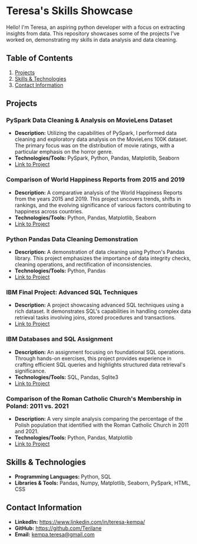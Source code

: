 # Teresa's Skills Showcase

Hello! I'm Teresa, an aspiring python developer with a focus on extracting insights from data. This repository showcases some of the projects I've worked on, demonstrating my skills in data analysis and data cleaning.

## Table of Contents

1. [Projects](#projects)
2. [Skills & Technologies](#skills)
3. [Contact Information](#contact)

<a name="projects"></a>
## Projects

### PySpark Data Cleaning & Analysis on MovieLens Dataset

- **Description:** Utilizing the capabilities of PySpark, I performed data cleaning and exploratory data analysis on the MovieLens 100K dataset. The primary focus was on the distribution of movie ratings, with a particular emphasis on the horror genre.
- **Technologies/Tools:** PySpark, Python, Pandas, Matplotlib, Seaborn
- [Link to Project](https://github.com/Terilane/portfolio/blob/main/pyspark_data_cleaning_analysis_on_movielens_dataset.ipynb)

### Comparison of World Happiness Reports from 2015 and 2019
- **Description:** A comparative analysis of the World Happiness Reports from the years 2015 and 2019. This project uncovers trends, shifts in rankings, and the evolving significance of various factors contributing to happiness across countries.
- **Technologies/Tools:** Python, Pandas, Matplotlib, Seaborn
- [Link to Project](https://github.com/Terilane/portfolio/blob/main/comparison_of_world_happiness_reports_from_2015_and_2019.ipynb)

### Python Pandas Data Cleaning Demonstration

- **Description:** A demonstration of data cleaning using Python's Pandas library. This project emphasizes the importance of data integrity checks, cleaning operations, and rectification of inconsistencies.
- **Technologies/Tools:** Python, Pandas
- [Link to Project](https://github.com/Terilane/portfolio/blob/main/pyhon_pandas_data_cleaning_demonstration.ipynb)

### IBM Final Project: Advanced SQL Techniques

- **Description:** A project showcasing advanced SQL techniques using a rich dataset. It demonstrates SQL's capabilities in handling complex data retrieval tasks involving joins, stored procedures and transactions.
- [Link to Project](https://github.com/Terilane/portfolio/blob/main/IBM_Final_Project_Advanced_SQL_Techniques.ipynb)

### IBM Databases and SQL Assignment

- **Description:** An assignment focusing on foundational SQL operations. Through hands-on exercises, this project provides experience in crafting efficient SQL queries and highlights structured data retrieval's significance.
- **Technologies/Tools:** SQL, Pandas, Sqlite3
- [Link to Project](https://github.com/Terilane/portfolio/blob/main/IBM_Databases_and_SQL_assigment.ipynb)

### Comparison of the Roman Catholic Church's Membership in Poland: 2011 vs. 2021

- **Description:** A very simple analysis comparing the percentage of the Polish population that identified with the Roman Catholic Church in 2011 and 2021.
- **Technologies/Tools:** Python, Pandas, Matplotlib
- [Link to Project](https://github.com/Terilane/portfolio/blob/main/comparison_roman_church_poland_2011_vs_2021.ipynb)

## Skills & Technologies

- **Programming Languages:** Python, SQL
- **Libraries & Tools:** Pandas, Numpy, Matplotlib, Seaborn, PySpark, HTML, CSS
<a name="contact"></a>
## Contact Information

- **LinkedIn:** <a name="linkedin" href = "https://www.linkedin.com/in/teresa-kempa/">https://www.linkedin.com/in/teresa-kempa/</a>
- **GitHub:** <a name="github" href = "https://github.com/Terilane">https://github.com/Terilane</a>
- **Email:** kempa.teresa@gmail.com

